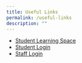 ```yaml
---
title: Useful Links
permalink: /useful-links
description: ""
---
```

<ul>
<li><a href="https://vle.learning.moe.edu.sg/login" target="_blank" rel="noopener">Student Learning Space</a></li>
<li><a href="https://mail.google.com/a/marymount.edu.sg" target="_blank" rel="noopener">Student Login</a></li>
<li><a href="https://mail.google.com/a/marymount.edu.sg" target="_blank" rel="noopener">Staff Login</a></li>
</ul>